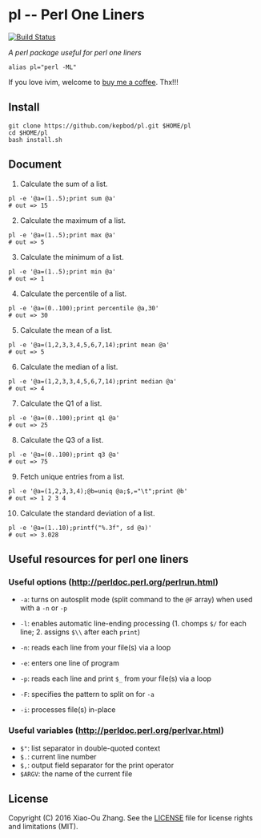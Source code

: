 # pl -- Perl One Liners

[![Build Status](https://travis-ci.org/kepbod/pl.svg?branch=master)](https://travis-ci.org/kepbod/pl)

*A perl package useful for perl one liners*

```
alias pl="perl -ML"
```

If you love ivim, welcome to [buy me a coffee](https://www.paypal.me/kepbod). Thx!!!


## Install

```
git clone https://github.com/kepbod/pl.git $HOME/pl
cd $HOME/pl
bash install.sh
```

## Document

1. Calculate the sum of a list.
```
pl -e '@a=(1..5);print sum @a'
# out => 15
```

2. Calculate the maximum of a list.
```
pl -e '@a=(1..5);print max @a'
# out => 5
```

3. Calculate the minimum of a list.
```
pl -e '@a=(1..5);print min @a'
# out => 1
```

4. Calculate the percentile of a list.
```
pl -e '@a=(0..100);print percentile @a,30'
# out => 30
```

5. Calculate the mean of a list.
```
pl -e '@a=(1,2,3,3,4,5,6,7,14);print mean @a'
# out => 5
```

6. Calculate the median of a list.
```
pl -e '@a=(1,2,3,3,4,5,6,7,14);print median @a'
# out => 4
```

7. Calculate the Q1 of a list.
```
pl -e '@a=(0..100);print q1 @a'
# out => 25
```

8. Calculate the Q3 of a list.
```
pl -e '@a=(0..100);print q3 @a'
# out => 75
```

9. Fetch unique entries from a list.
```
pl -e '@a=(1,2,3,3,4);@b=uniq @a;$,="\t";print @b'
# out => 1 2 3 4
```

10. Calculate the standard deviation of a list.
```
pl -e '@a=(1..10);printf("%.3f", sd @a)'
# out => 3.028
```

## Useful resources for perl one liners

### Useful options (http://perldoc.perl.org/perlrun.html)

* `-a`: turns on autosplit mode (split command to the `@F` array) when used with a `-n` or `-p`
* `-l`: enables automatic line-ending processing (1. chomps `$/` for each line; 2. assigns `$\\` after each `print`)
* `-n`: reads each line from your file(s) via a loop
* `-e`: enters one line of program

* `-p`: reads each line and print `$_` from your file(s) via a loop
* `-F`: specifies the pattern to split on for `-a`
* `-i`: processes file(s) in-place

### Useful variables (http://perldoc.perl.org/perlvar.html)

* `$"`: list separator in double-quoted context
* `$.`: current line number
* `$,`: output field separator for the print operator
* `$ARGV`: the name of the current file

## License
Copyright (C) 2016 Xiao-Ou Zhang. See the [LICENSE](https://github.com/kepbod/pl/blob/master/LICENSE) file for license rights and limitations (MIT).
